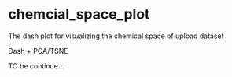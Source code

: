 # chemcial_space_plot
The dash plot for visualizing the chemical space of upload dataset 

Dash + PCA/TSNE

TO be continue...
